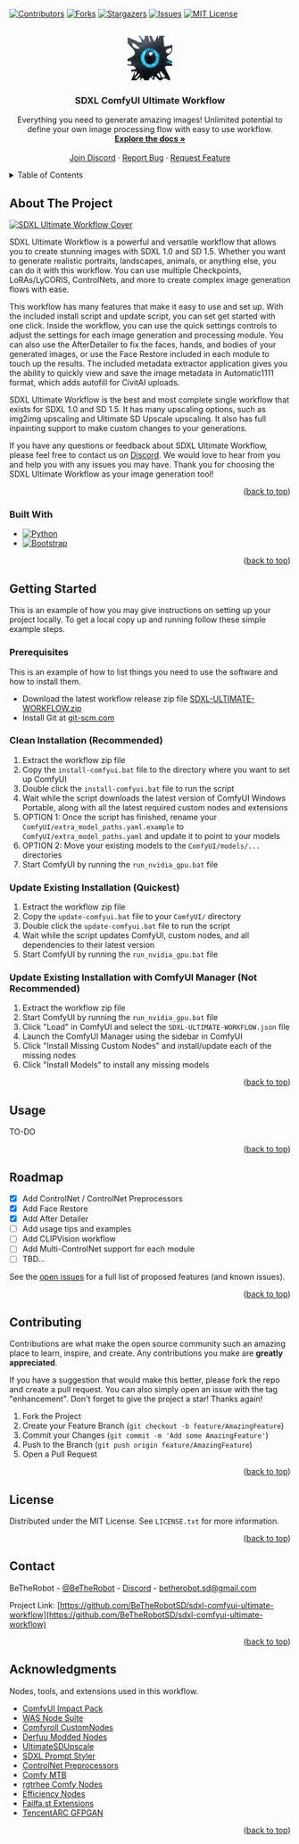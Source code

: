<a name="readme-top"></a>
[![Contributors][contributors-shield]][contributors-url]
[![Forks][forks-shield]][forks-url]
[![Stargazers][stars-shield]][stars-url]
[![Issues][issues-shield]][issues-url]
[![MIT License][license-shield]][license-url]



<!-- PROJECT LOGO -->
<br />
<div align="center">
  <a href="https://github.com/BeTheRobotSD/sdxl-comfyui-ultimate-workflow">
    <img src="assets/icon.png" alt="Logo" width="80" height="80">
  </a>

  <h3 align="center">SDXL ComfyUI Ultimate Workflow</h3>

  <p align="center">
    Everything you need to generate amazing images! Unlimited potential to define your own image processing flow with easy to use workflow.
    <br />
    <a href="https://github.com/BeTheRobotSD/sdxl-comfyui-ultimate-workflow"><strong>Explore the docs »</strong></a>
    <br />
    <br />
    <a href="https://discord.gg/PWSwFHAYRJ">Join Discord</a>
    ·
    <a href="https://github.com/BeTheRobotSD/sdxl-comfyui-ultimate-workflow/issues">Report Bug</a>
    ·
    <a href="https://github.com/BeTheRobotSD/sdxl-comfyui-ultimate-workflow/issues">Request Feature</a>
  </p>
</div>



<!-- TABLE OF CONTENTS -->
<details>
  <summary>Table of Contents</summary>
  <ol>
    <li>
      <a href="#about-the-project">About The Project</a>
      <ul>
        <li><a href="#built-with">Built With</a></li>
      </ul>
    </li>
    <li>
      <a href="#getting-started">Getting Started</a>
      <ul>
        <li><a href="#prerequisites">Prerequisites</a></li>
        <li><a href="#installation">Installation</a></li>
      </ul>
    </li>
    <li><a href="#usage">Usage</a></li>
    <li><a href="#roadmap">Roadmap</a></li>
    <li><a href="#contributing">Contributing</a></li>
    <li><a href="#license">License</a></li>
    <li><a href="#contact">Contact</a></li>
    <li><a href="#acknowledgments">Acknowledgments</a></li>
  </ol>
</details>



<!-- ABOUT THE PROJECT -->
## About The Project

[![SDXL Ultimate Workflow Cover][product-screenshot]](https://github.com/BeTheRobotSD/sdxl-comfyui-ultimate-workflow)

SDXL Ultimate Workflow is a powerful and versatile workflow that allows you to create stunning images with SDXL 1.0 and SD 1.5. Whether you want to generate realistic portraits, landscapes, animals, or anything else, you can do it with this workflow. You can use multiple Checkpoints, LoRAs/LyCORIS, ControlNets, and more to create complex image generation flows with ease.

This workflow has many features that make it easy to use and set up. With the included install script and update script, you can set get started with one click. Inside the workflow, you can use the quick settings controls to adjust the settings for each image generation and processing module. You can also use the AfterDetailer to fix the faces, hands, and bodies of your generated images, or use the Face Restore included in each module to touch up the results. The included metadata extractor application gives you the ability to quickly view and save the image metadata in Automatic1111 format, which adds autofill for CivitAI uploads.

SDXL Ultimate Workflow is the best and most complete single workflow that exists for SDXL 1.0 and SD 1.5. It has many upscaling options, such as img2img upscaling and Ultimate SD Upscale upscaling. It also has full inpainting support to make custom changes to your generations.

If you have any questions or feedback about SDXL Ultimate Workflow, please feel free to contact us on [Discord](https://discord.gg/PWSwFHAYRJ). We would love to hear from you and help you with any issues you may have. Thank you for choosing the SDXL Ultimate Workflow as your image generation tool!

<p align="right">(<a href="#readme-top">back to top</a>)</p>



### Built With

* [![Python][Python.org]][Python-url]
* [![Bootstrap][Bootstrap.com]][Bootstrap-url]

<p align="right">(<a href="#readme-top">back to top</a>)</p>



<!-- GETTING STARTED -->
## Getting Started

This is an example of how you may give instructions on setting up your project locally.
To get a local copy up and running follow these simple example steps.

### Prerequisites

This is an example of how to list things you need to use the software and how to install them.
* Download the latest workflow release zip file [SDXL-ULTIMATE-WORKFLOW.zip](https://github.com/BeTheRobotSD/sdxl-comfyui-ultimate-workflow/releases)
* Install Git at [git-scm.com](https://git-scm.com/download/win)

### Clean Installation (Recommended)

1. Extract the workflow zip file
2. Copy the `install-comfyui.bat` file to the directory where you want to set up ComfyUI
3. Double click the `install-comfyui.bat` file to run the script
4. Wait while the script downloads the latest version of ComfyUI Windows Portable, along with all the latest required custom nodes and extensions
5. OPTION 1: Once the script has finished, rename your `ComfyUI/extra_model_paths.yaml.example` to `ComfyUI/extra_model_paths.yaml` and update it to point to your models
6. OPTION 2: Move your existing models to the `ComfyUI/models/...` directories
7. Start ComfyUI by running the `run_nvidia_gpu.bat` file



### Update Existing Installation (Quickest)

1. Extract the workflow zip file
2. Copy the `update-comfyui.bat` file to your `ComfyUI/` directory
3. Double click the `update-comfyui.bat` file to run the script
4. Wait while the script updates ComfyUI, custom nodes, and all dependencies to their latest version
5. Start ComfyUI by running the `run_nvidia_gpu.bat` file


### Update Existing Installation with ComfyUI Manager (Not Recommended)

1. Extract the workflow zip file
2. Start ComfyUI by running the `run_nvidia_gpu.bat` file
3. Click "Load" in ComfyUI and select the `SDXL-ULTIMATE-WORKFLOW.json` file
4. Launch the ComfyUI Manager using the sidebar in ComfyUI
5. Click "Install Missing Custom Nodes" and install/update each of the missing nodes
6. Click "Install Models" to install any missing models



<p align="right">(<a href="#readme-top">back to top</a>)</p>



<!-- USAGE EXAMPLES -->
## Usage

TO-DO

<p align="right">(<a href="#readme-top">back to top</a>)</p>



<!-- ROADMAP -->
## Roadmap

- [x] Add ControlNet / ControlNet Preprocessors
- [x] Add Face Restore
- [x] Add After Detailer
- [ ] Add usage tips and examples
- [ ] Add CLIPVision workflow
- [ ] Add Multi-ControlNet support for each module
- [ ] TBD...

See the [open issues](https://github.com/BeTheRobotSD/sdxl-comfyui-ultimate-workflow/issues) for a full list of proposed features (and known issues).

<p align="right">(<a href="#readme-top">back to top</a>)</p>



<!-- CONTRIBUTING -->
## Contributing

Contributions are what make the open source community such an amazing place to learn, inspire, and create. Any contributions you make are **greatly appreciated**.

If you have a suggestion that would make this better, please fork the repo and create a pull request. You can also simply open an issue with the tag "enhancement".
Don't forget to give the project a star! Thanks again!

1. Fork the Project
2. Create your Feature Branch (`git checkout -b feature/AmazingFeature`)
3. Commit your Changes (`git commit -m 'Add some AmazingFeature'`)
4. Push to the Branch (`git push origin feature/AmazingFeature`)
5. Open a Pull Request

<p align="right">(<a href="#readme-top">back to top</a>)</p>



<!-- LICENSE -->
## License

Distributed under the MIT License. See `LICENSE.txt` for more information.

<p align="right">(<a href="#readme-top">back to top</a>)</p>



<!-- CONTACT -->
## Contact

BeTheRobot - [@BeTheRobot](https://civitai.com/user/BeTheRobot/models) - [Discord](https://discord.gg/PWSwFHAYRJ) - betherobot.sd@gmail.com

Project Link: [https://github.com/BeTheRobotSD/sdxl-comfyui-ultimate-workflow](https://github.com/BeTheRobotSD/sdxl-comfyui-ultimate-workflow)

<p align="right">(<a href="#readme-top">back to top</a>)</p>



<!-- ACKNOWLEDGMENTS -->
## Acknowledgments

Nodes, tools, and extensions used in this workflow.

* [ComfyUI Impact Pack](https://github.com/ltdrdata/ComfyUI-Impact-Pack)
* [WAS Node Suite](https://github.com/WASasquatch/was-node-suite-comfyui)
* [Comfyroll CustomNodes](https://github.com/RockOfFire/ComfyUI_Comfyroll_CustomNodes)
* [Derfuu Modded Nodes](https://github.com/Derfuu/Derfuu_ComfyUI_ModdedNodes)
* [UltimateSDUpscale](https://github.com/ssitu/ComfyUI_UltimateSDUpscale)
* [SDXL Prompt Styler](https://github.com/twri/sdxl_prompt_styler)
* [ControlNet Preprocessors](https://github.com/Fannovel16/comfyui_controlnet_aux)
* [Comfy MTB](https://github.com/melMass/comfy_mtb)
* [rgtrhee Comfy Nodes](https://github.com/rgthree/rgthree-comfy)
* [Efficiency Nodes](https://github.com/LucianoCirino/efficiency-nodes-comfyui)
* [Failfa.st Extensions](https://github.com/failfa-st/failfast-comfyui-extensions)
* [TencentARC GFPGAN](https://github.com/TencentARC/GFPGAN)


<p align="right">(<a href="#readme-top">back to top</a>)</p>



<!-- MARKDOWN LINKS & IMAGES -->
[contributors-shield]: https://img.shields.io/github/contributors/BeTheRobotSD/sdxl-comfyui-ultimate-workflow.svg?style=for-the-badge
[contributors-url]: https://github.com/BeTheRobotSD/sdxl-comfyui-ultimate-workflow/graphs/contributors
[forks-shield]: https://img.shields.io/github/forks/BeTheRobotSD/sdxl-comfyui-ultimate-workflow.svg?style=for-the-badge
[forks-url]: https://github.com/BeTheRobotSD/sdxl-comfyui-ultimate-workflow/network/members
[stars-shield]: https://img.shields.io/github/stars/BeTheRobotSD/sdxl-comfyui-ultimate-workflow.svg?style=for-the-badge
[stars-url]: https://github.com/BeTheRobotSD/sdxl-comfyui-ultimate-workflow/stargazers
[issues-shield]: https://img.shields.io/github/issues/BeTheRobotSD/sdxl-comfyui-ultimate-workflow.svg?style=for-the-badge
[issues-url]: https://github.com/BeTheRobotSD/sdxl-comfyui-ultimate-workflow/issues
[license-shield]: https://img.shields.io/github/license/BeTheRobotSD/sdxl-comfyui-ultimate-workflow.svg?style=for-the-badge
[license-url]: https://github.com/BeTheRobotSD/sdxl-comfyui-ultimate-workflow/blob/master/LICENSE.txt
[product-screenshot]: assets/COVER-v3_2.png

[Bootstrap.com]: https://img.shields.io/badge/Bootstrap-563D7C?style=for-the-badge&logo=bootstrap&logoColor=white
[Bootstrap-url]: https://getbootstrap.com
[Python.org]: https://img.shields.io/badge/Python-3776AB?style=for-the-badge&logo=python&logoColor=white
[Python-url]: https://python.org